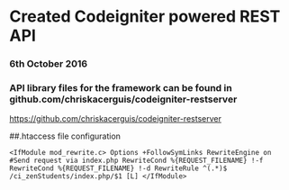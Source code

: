 # Created Codeigniter powered REST API
### 6th October 2016

### API library files for the framework can be found in github.com/chriskacerguis/codeigniter-restserver
https://github.com/chriskacerguis/codeigniter-restserver

##.htaccess file configuration

``<IfModule mod_rewrite.c>
   Options +FollowSymLinks
   RewriteEngine on
#Send request via index.php
   RewriteCond %{REQUEST_FILENAME} !-f
   RewriteCond %{REQUEST_FILENAME} !-d
   RewriteRule ^(.*)$ /ci_zenStudents/index.php/$1 [L]
</IfModule>``
